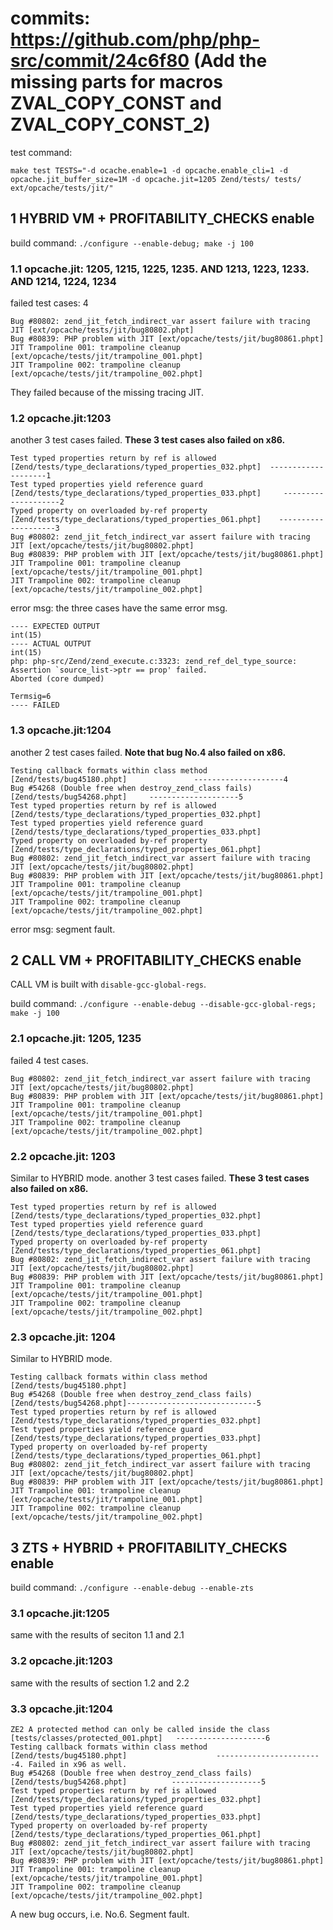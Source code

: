 # commits: https://github.com/php/php-src/commit/24c6f80  (Add the missing parts for macros ZVAL_COPY_CONST and ZVAL_COPY_CONST_2)

test command: 
```
make test TESTS="-d ocache.enable=1 -d opcache.enable_cli=1 -d opcache.jit_buffer_size=1M -d opcache.jit=1205 Zend/tests/ tests/ ext/opcache/tests/jit/"
```

## 1 HYBRID VM + PROFITABILITY_CHECKS enable

build command: `./configure --enable-debug; make -j 100`

### 1.1 opcache.jit: 1205, 1215, 1225, 1235. AND 1213, 1223, 1233. AND 1214, 1224, 1234

failed test cases: 4
```
Bug #80802: zend_jit_fetch_indirect_var assert failure with tracing JIT [ext/opcache/tests/jit/bug80802.phpt]
Bug #80839: PHP problem with JIT [ext/opcache/tests/jit/bug80861.phpt]
JIT Trampoline 001: trampoline cleanup [ext/opcache/tests/jit/trampoline_001.phpt]
JIT Trampoline 002: trampoline cleanup [ext/opcache/tests/jit/trampoline_002.phpt]
```
They failed because of the missing tracing JIT.

### 1.2 opcache.jit:1203

another 3 test cases failed. **These 3 test cases also failed on x86.**
```
Test typed properties return by ref is allowed [Zend/tests/type_declarations/typed_properties_032.phpt]  --------------------1
Test typed properties yield reference guard [Zend/tests/type_declarations/typed_properties_033.phpt]     --------------------2
Typed property on overloaded by-ref property [Zend/tests/type_declarations/typed_properties_061.phpt]    --------------------3
Bug #80802: zend_jit_fetch_indirect_var assert failure with tracing JIT [ext/opcache/tests/jit/bug80802.phpt]
Bug #80839: PHP problem with JIT [ext/opcache/tests/jit/bug80861.phpt]
JIT Trampoline 001: trampoline cleanup [ext/opcache/tests/jit/trampoline_001.phpt]
JIT Trampoline 002: trampoline cleanup [ext/opcache/tests/jit/trampoline_002.phpt]
```

error msg: the three cases have the same error msg.
```
---- EXPECTED OUTPUT
int(15)
---- ACTUAL OUTPUT
int(15)
php: php-src/Zend/zend_execute.c:3323: zend_ref_del_type_source: Assertion `source_list->ptr == prop' failed.
Aborted (core dumped)

Termsig=6
---- FAILED
```

### 1.3 opcache.jit:1204

another 2 test cases failed. **Note that bug No.4 also failed on x86.**
```
Testing callback formats within class method [Zend/tests/bug45180.phpt]               --------------------4
Bug #54268 (Double free when destroy_zend_class fails) [Zend/tests/bug54268.phpt]     --------------------5
Test typed properties return by ref is allowed [Zend/tests/type_declarations/typed_properties_032.phpt]
Test typed properties yield reference guard [Zend/tests/type_declarations/typed_properties_033.phpt]
Typed property on overloaded by-ref property [Zend/tests/type_declarations/typed_properties_061.phpt]
Bug #80802: zend_jit_fetch_indirect_var assert failure with tracing JIT [ext/opcache/tests/jit/bug80802.phpt]
Bug #80839: PHP problem with JIT [ext/opcache/tests/jit/bug80861.phpt]
JIT Trampoline 001: trampoline cleanup [ext/opcache/tests/jit/trampoline_001.phpt]
JIT Trampoline 002: trampoline cleanup [ext/opcache/tests/jit/trampoline_002.phpt]
```

error msg: segment fault.


## 2 CALL VM + PROFITABILITY_CHECKS enable
CALL VM is built with `disable-gcc-global-regs`.

build command: `./configure --enable-debug --disable-gcc-global-regs; make -j 100`

### 2.1 opcache.jit: 1205, 1235

failed 4 test cases.
```
Bug #80802: zend_jit_fetch_indirect_var assert failure with tracing JIT [ext/opcache/tests/jit/bug80802.phpt]
Bug #80839: PHP problem with JIT [ext/opcache/tests/jit/bug80861.phpt]
JIT Trampoline 001: trampoline cleanup [ext/opcache/tests/jit/trampoline_001.phpt]
JIT Trampoline 002: trampoline cleanup [ext/opcache/tests/jit/trampoline_002.phpt]
```

### 2.2 opcache.jit: 1203

Similar to HYBRID mode. another 3 test cases failed. **These 3 test cases also failed on x86.**
```
Test typed properties return by ref is allowed [Zend/tests/type_declarations/typed_properties_032.phpt]  
Test typed properties yield reference guard [Zend/tests/type_declarations/typed_properties_033.phpt]     
Typed property on overloaded by-ref property [Zend/tests/type_declarations/typed_properties_061.phpt]    
Bug #80802: zend_jit_fetch_indirect_var assert failure with tracing JIT [ext/opcache/tests/jit/bug80802.phpt]
Bug #80839: PHP problem with JIT [ext/opcache/tests/jit/bug80861.phpt]
JIT Trampoline 001: trampoline cleanup [ext/opcache/tests/jit/trampoline_001.phpt]
JIT Trampoline 002: trampoline cleanup [ext/opcache/tests/jit/trampoline_002.phpt]
```

### 2.3 opcache.jit: 1204

Similar to HYBRID mode.
```
Testing callback formats within class method [Zend/tests/bug45180.phpt]
Bug #54268 (Double free when destroy_zend_class fails) [Zend/tests/bug54268.phpt]-----------------------------5
Test typed properties return by ref is allowed [Zend/tests/type_declarations/typed_properties_032.phpt]
Test typed properties yield reference guard [Zend/tests/type_declarations/typed_properties_033.phpt]
Typed property on overloaded by-ref property [Zend/tests/type_declarations/typed_properties_061.phpt]
Bug #80802: zend_jit_fetch_indirect_var assert failure with tracing JIT [ext/opcache/tests/jit/bug80802.phpt]
Bug #80839: PHP problem with JIT [ext/opcache/tests/jit/bug80861.phpt]
JIT Trampoline 001: trampoline cleanup [ext/opcache/tests/jit/trampoline_001.phpt]
JIT Trampoline 002: trampoline cleanup [ext/opcache/tests/jit/trampoline_002.phpt]
```


## 3 ZTS + HYBRID + PROFITABILITY_CHECKS enable
build command: `./configure --enable-debug --enable-zts`

### 3.1 opcache.jit:1205

same with the results of seciton 1.1 and 2.1

### 3.2 opcache.jit:1203
same with the results of section 1.2 and 2.2

### 3.3 opcache.jit:1204
```
ZE2 A protected method can only be called inside the class [tests/classes/protected_001.phpt]   --------------------6
Testing callback formats within class method [Zend/tests/bug45180.phpt]                    ------------------------4. Failed in x96 as well.
Bug #54268 (Double free when destroy_zend_class fails) [Zend/tests/bug54268.phpt]          --------------------5
Test typed properties return by ref is allowed [Zend/tests/type_declarations/typed_properties_032.phpt]
Test typed properties yield reference guard [Zend/tests/type_declarations/typed_properties_033.phpt]
Typed property on overloaded by-ref property [Zend/tests/type_declarations/typed_properties_061.phpt]
Bug #80802: zend_jit_fetch_indirect_var assert failure with tracing JIT [ext/opcache/tests/jit/bug80802.phpt]
Bug #80839: PHP problem with JIT [ext/opcache/tests/jit/bug80861.phpt]
JIT Trampoline 001: trampoline cleanup [ext/opcache/tests/jit/trampoline_001.phpt]
JIT Trampoline 002: trampoline cleanup [ext/opcache/tests/jit/trampoline_002.phpt]
```

A new bug occurs, i.e. No.6. Segment fault.
